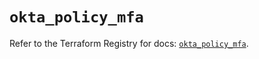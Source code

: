 # `okta_policy_mfa`

Refer to the Terraform Registry for docs: [`okta_policy_mfa`](https://registry.terraform.io/providers/okta/okta/4.15.0/docs/resources/policy_mfa).

